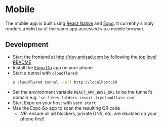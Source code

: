 # Mobile

The mobile app is built using [React Native](https://reactnative.dev/) and [Expo](https://expo.dev/). It currently simply renders a `WebView` of the same app accessed via a mobile browser.

## Development

- Start the frontend at <http://dev.amisad.com> by following the [top level README](../README.md)
- Install the [Expo Go](https://expo.dev/client) app on your phone
- Start a tunnel with `cloudflared`:
  ```sh
  $ cloudflared tunnel --url http://localhost:80
  ```
- Set the environment variable `REACT_APP_BASE_URL` to be the tunnel's domain e.g. `'se-likes-folders-resort.trycloudflare.com'`
- Start Expo on your host with `yarn start`
- Use the Expo Go app to scan the resulting QR code
  - _NB_: ensure all ad blockers, private DNS, etc. are disabled on your phone first!
